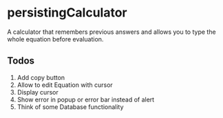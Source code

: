 # persistingCalculator
A calculator that remembers previous answers and allows you to type the whole equation before evaluation.

## Todos
1. Add copy button
2. Allow to edit Equation with cursor
3. Display cursor
4. Show error in popup or error bar instead of alert
5. Think of some Database functionality
